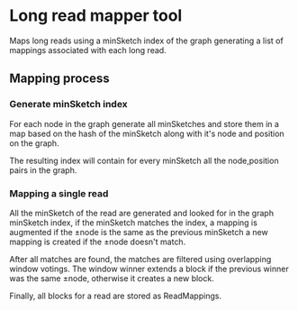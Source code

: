 # Long read mapper tool

Maps long reads using a minSketch index of the graph generating a list 
of mappings associated with each long read.

## Mapping process

### Generate minSketch index

For each node in the graph generate all minSketches and store them in a map
based on the hash of the minSketch along with it's node and position on the graph.

The resulting index will contain for every minSketch all the node,position pairs in the graph.

### Mapping a single read

All the minSketch of the read are generated and looked for in the graph minSketch index,
if the minSketch matches the index, a mapping is augmented if the ±node is the same as 
the previous minSketch a new mapping is created if the ±node doesn't match.

After all matches are found, the matches are filtered using overlapping window votings.
The window winner extends a block if the previous winner was the same ±node, otherwise
it creates a new block.

Finally, all blocks for a read are stored as ReadMappings.